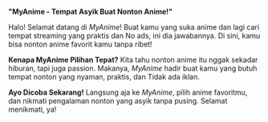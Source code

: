 **"MyAnime - Tempat Asyik Buat Nonton Anime!"**

Halo! Selamat datang di *MyAnime*! Buat kamu yang suka anime dan lagi cari tempat streaming yang praktis dan No ads, ini dia jawabannya. Di sini, kamu bisa nonton anime favorit kamu tanpa ribet!

**Kenapa MyAnime Pilihan Tepat?**
Kita tahu nonton anime itu nggak sekadar hiburan, tapi juga passion. Makanya, *MyAnime* hadir buat kamu yang butuh tempat nonton yang nyaman, praktis, dan Tidak ada iklan.

**Ayo Dicoba Sekarang!**
Langsung aja ke *MyAnime*, pilih anime favoritmu, dan nikmati pengalaman nonton yang asyik tanpa pusing. Selamat menikmati, ya!
